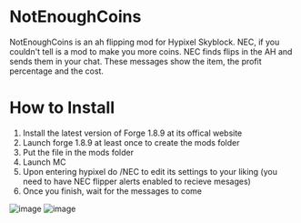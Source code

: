 # NotEnoughCoins
NotEnoughCoins is an ah flipping mod for Hypixel Skyblock. NEC, if you couldn't tell is a mod to make you more coins. NEC finds flips in the AH and sends them in your chat. These messages show the item, the profit percentage and the cost.
# How to Install
1. Install the latest version of Forge 1.8.9 at its offical website
2. Launch forge 1.8.9 at least once to create the mods folder
3. Put the file in the mods folder
4. Launch MC
5. Upon entering hypixel do /NEC to edit its settings to your liking (you need to have NEC flipper alerts enabled to recieve mesages)
6. Once you finish, wait for the messages to come


![image](https://user-images.githubusercontent.com/108932340/177980819-6a7d08ce-6dc9-4a5d-aa34-007f13d29ef9.png)
![image](https://user-images.githubusercontent.com/108932340/177980877-3eab5fe4-00d3-4173-aa63-4065387f40e9.png)

